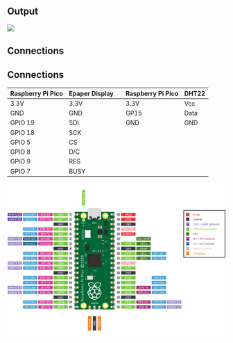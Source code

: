 ## Output
![](https://github.com/DochevM/Raspberry-Pi-Pico/blob/main/Documents/OutputEdisplay.gif)
## Connections

## Connections

| Raspberry Pi Pico | Epaper Display |               | Raspberry Pi Pico |       DHT22        |
| ----------------- | -------------- | ------------- | ----------------- | ------------------ |
| 3.3V              | 3.3V           |               | 3.3V              | Vcc                |
| GND               | GND            |               | GP15              | Data               |
| GPIO 19           | SDI            |               | GND               | GND                |
| GPIO 18           | SCK            |               |                   |                    |
| GPIO 5            | CS             |               |                   |                    |
| GPIO 8            | D/C            |               |                   |                    |
| GPIO 9            | RES            |               |                   |                    |
| GPIO 7            | BUSY           |               |                   |                    |


![alt text](https://github.com/DochevM/Raspberry-Pi-Pico/blob/main/Documents/pico-pinout.png)
